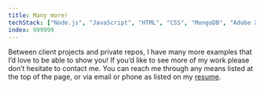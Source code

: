 ```yaml
---
title: Many more!
techStack: ["Node.js", "JavaScript", "HTML", "CSS", "MongoDB", "Adobe XD", "Figma", "Swift", "React", "React Native", "Next.js"]
index: 999999
---
```

 
Between client projects and private repos, I have many more examples that I’d love to be able to show you! If you’d like to see more of my work please don’t hesitate to contact me. You can reach me through any means listed at the top of the page, or via email or phone as listed on my [resume](/Jordan%20Morrison%20Resume.pdf).